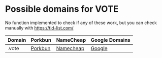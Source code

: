 # Possible domains for VOTE

No function implemented to check if any of these work, but you can check manually with https://tld-list.com/

| Domain | Porkbun | NameCheap | Google Domains |
|---|---|---|---|
| .vote | [Porkbun](https://porkbun.com/checkout/search?prb=e814663da1&tlds=&idnLanguage=&search=search&q=.vote) | [Namecheap](https://www.namecheap.com/domains/registration/results/?domain=.vote) | [Google](https://domains.google.com/registrar/search?searchTerm=.vote) |
